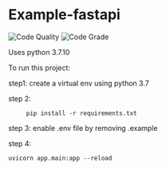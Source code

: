 # Example-fastapi

![Code Quality](https://www.code-inspector.com/project/29235/score/svg)
![Code Grade](https://www.code-inspector.com/project/29235/status/svg)

Uses python 3.7.10 

To run this project: 

step1: create a virtual env using python 3.7

step 2: 


```
     pip install -r requirements.txt
```


step 3: enable .env file by removing .example

step 4: 

```
uvicorn app.main:app --reload

```
